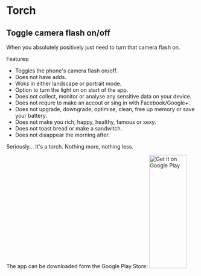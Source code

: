 # Torch

## Toggle camera flash on/off
When you absolutely positively just need to turn that camera flash on.


Features:
* Toggles the phone's camera flash on/off.
* Does not have adds.
* Woks in either landscape or portrait mode.
* Option to turn the light on on start of the app.
* Does not collect, monitor or analyse any sensitive data on your device.
* Does not requre to make an accout or sing in with Facebook/Google+.
* Does not upgrade, downgrade, optimise, clean, free up memory or save your battery.
* Does not make you rich, happy, healthy, famous or sexy.
* Does not toast bread or make a sandwitch.
* Does not disappear the morning after.

Seriously... It's a torch. Nothing more, nothing less.

The app can be downloaded form the Google Play Store:
<a href="https://play.google.com/store/apps/details?id=com.aidanas.torch&utm_source=global_co&utm_medium=prtnr&utm_content=Mar2515&utm_campaign=PartBadge&pcampaignid=MKT-Other-global-all-co-prtnr-py-PartBadge-Mar2515-1"><img height="300" width="100" alt="Get it on Google Play" src="https://play.google.com/intl/en_us/badges/images/generic/en-play-badge.png" /></a>

